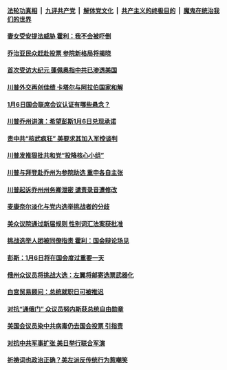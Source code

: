 

####  [法轮功真相](../../../../basic/blob/master/README.md?t=01060131) &nbsp;|&nbsp; [九评共产党](../../../../9ping.md/blob/master/README.md?t=01060131) &nbsp;|&nbsp; [解体党文化](../../../../jtdwh.md/blob/master/README.md?t=01060131)  &nbsp;|&nbsp; [共产主义的终极目的](../../../../gczydzjmd.md/blob/master/README.md?t=01060131) &nbsp;|&nbsp; [魔鬼在统治我们的世界](../../../../mgztzwmdsj.md/blob/master/README.md?t=01060131) 

#### [妻女受安提法威胁 霍利：我不会被吓倒](../pages/soh6/460754.md?t=01060131) 
#### [乔治亚民众赶赴投票 参院新格局将揭晓](../pages/soh6/460751.md?t=01060131) 
#### [首次受访大纪元 蓬佩奥指中共已渗透美国 ](../pages/soh6/460736.md?t=01060131) 
#### [川普外交再创佳绩 卡塔尔与阿拉伯国家和解](../pages/soh6/460733.md?t=01060131) 
#### [1月6日国会联席会议认证有哪些悬念？](../pages/soh6/460721.md?t=01060131) 
#### [川普乔州讲演：希望彭斯1月6日兑现承诺](../pages/soh6/460607.md?t=01060131) 
#### [责中共“核武疯狂”  美要求其加入军控谈判](../pages/soh6/460526.md?t=01060131) 
#### [川普发推狠批共和党“投降核心小组”](../pages/soh6/460466.md?t=01060131) 
#### [川普与拜登赴乔州为参院助选 重申各自主张](../pages/soh6/460559.md?t=01060131) 
#### [川普起诉乔州州务卿泄密 谴责录音遭修改](../pages/soh6/460544.md?t=01060131) 
#### [麦康奈尔淡化与党内选举挑战者的分歧](../pages/soh6/460523.md?t=01060131) 
#### [美众议院通过新届规则 性别词汇法案获批准](../pages/soh6/460514.md?t=01060131) 
#### [挑战选举人团被同僚指责 霍利：国会辩论场见](../pages/soh6/460469.md?t=01060131) 
#### [彭斯：1月6日将在国会度过重要一天](../pages/soh6/460490.md?t=01060131) 
#### [俄州众议员将挑战大选：左翼将邮寄选票武器化](../pages/soh6/460421.md?t=01060131) 
#### [白宫贸易顾问：总统就职日可被推迟](../pages/soh6/460457.md?t=01060131) 
#### [对抗“通俄门” 众议员努内斯获总统自由勋章](../pages/soh6/460415.md?t=01060131) 
#### [美国会议员染中共病毒仍去国会投票 引指责](../pages/soh6/460448.md?t=01060131) 
#### [对抗中共军事扩张 美日举行联合军演](../pages/soh6/460406.md?t=01060131) 
#### [祈祷词也政治正确？美左派反传统行为惹嘲笑](../pages/soh6/460403.md?t=01060131) 
